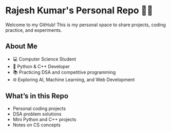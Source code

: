 # Rajesh Kumar's Personal Repo 👨‍💻

Welcome to my GitHub! This is my personal space to share projects, coding practice, and experiments.

## About Me
- 💻 Computer Science Student  
- 🐍 Python & C++ Developer  
- 📚 Practicing DSA and competitive programming  
- 🌐 Exploring AI, Machine Learning, and Web Development  

## What’s in this Repo
- Personal coding projects  
- DSA problem solutions  
- Mini Python and C++ projects  
- Notes on CS concepts  


